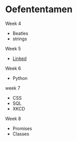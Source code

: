 # Oefententamen
Week 4  
  + Beatles
  + strings 
  
Week 5
  + <a href="https://github.com/maaker48/Oefententamen/blob/master/linked(1).c">Linked</a>  
  
Week 6  
  + Python  
  
week 7  
  + CSS
  + SQL
  + XKCD  
  
Week 8  
  + Promises
  + Classes  
